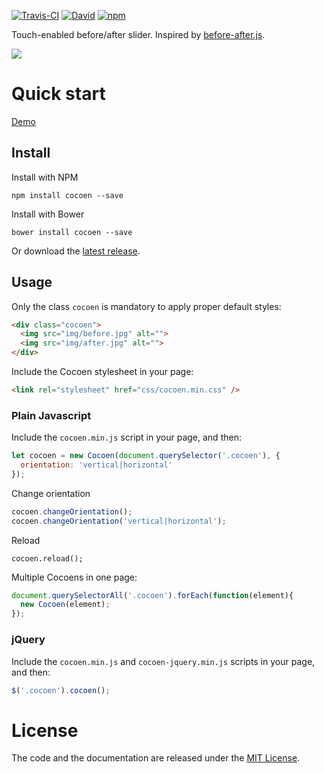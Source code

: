 [![Travis-CI](https://travis-ci.org/koenoe/cocoen.svg)](https://travis-ci.org/koenoe/cocoen)
[![David](https://david-dm.org/koenoe/cocoen.svg)](https://david-dm.org)
[![npm](https://img.shields.io/npm/dt/cocoen.svg)](https://www.npmjs.com/package/cocoen)

Touch-enabled before/after slider. Inspired by [before-after.js](https://github.com/jotform/before-after.js).

![](readme.gif)

# Quick start
[Demo](https://koenromers.com/cocoen/demo.html)

## Install
Install with NPM
```
npm install cocoen --save
```
Install with Bower
```
bower install cocoen --save
```
Or download the [latest release](https://github.com/koenoe/cocoen/releases).

## Usage
Only the class `cocoen` is mandatory to apply proper default styles:

```html
<div class="cocoen">
  <img src="img/before.jpg" alt="">
  <img src="img/after.jpg" alt="">
</div>
```

Include the Cocoen stylesheet in your page:

```html
<link rel="stylesheet" href="css/cocoen.min.css" />
```

### Plain Javascript
Include the `cocoen.min.js` script in your page, and then:
```js
let cocoen = new Cocoen(document.querySelector('.cocoen'), {
  orientation: 'vertical|horizontal'
});
```
Change orientation
```js
cocoen.changeOrientation();
cocoen.changeOrientation('vertical|horizontal');
```
Reload
```
cocoen.reload();
```
Multiple Cocoens in one page:
```js
document.querySelectorAll('.cocoen').forEach(function(element){
  new Cocoen(element);
});
```

### jQuery
Include the `cocoen.min.js` and `cocoen-jquery.min.js` scripts in your page, and then:
```js
$('.cocoen').cocoen();
```

# License

The code and the documentation are released under the [MIT License](LICENSE).
